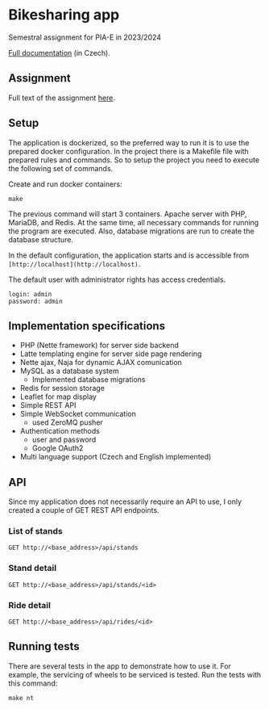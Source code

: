 # Bikesharing app
Semestral assignment for PIA-E in 2023/2024

[Full documentation](doc/documentation.pdf) (in Czech).
## Assignment
Full text of the assignment [here](assignment.md).

## Setup
The application is dockerized, so the preferred way to run it is to use the prepared docker configuration.
In the project there is a Makefile file with prepared rules and commands. So to setup the project you need to execute the following set of commands.

Create and run docker containers:
```
make
```

The previous command will start 3 containers. Apache server with PHP, MariaDB, and Redis.
At the same time, all necessary commands for running the program are executed. Also, database migrations are run to create the database structure.

In the default configuration, the application starts and is accessible from `[http://localhost](http://localhost)`.

The default user with administrator rights has access credentials.
```
login: admin
password: admin
```

## Implementation specifications
- PHP (Nette framework) for server side backend
- Latte templating engine for server side page rendering
- Nette ajax, Naja for dynamic AJAX comunication
- MySQL as a database system
  - Implemented database migrations
- Redis for session storage
- Leaflet for map display
- Simple REST API
- Simple WebSocket communication
  - used ZeroMQ pusher
- Authentication methods
  - user and password
  - Google OAuth2
- Multi language support (Czech and English implemented)

## API
Since my application does not necessarily require an API to use, I only created a couple of GET REST API endpoints. 
### List of stands
```
GET http://<base_address>/api/stands
```

### Stand detail
```
GET http://<base_address>/api/stands/<id>
```

### Ride detail
```
GET http://<base_address>/api/rides/<id>
```

## Running tests
There are several tests in the app to demonstrate how to use it. For example, the servicing of wheels to be serviced is tested.
Run the tests with this command:
```
make nt
```